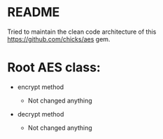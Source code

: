 # README

Tried to maintain the clean code architecture of this https://github.com/chicks/aes gem.

# Root AES class:

* encrypt method

  - Not changed anything

* decrypt method

  - Not changed anything
